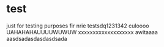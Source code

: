 # test
just for testing purposes
fir nrie testsdq1231342
culoooo
UAHAHAHAUUUUWUWUW
xxxxxxxxxxxxxxxxxxx
awitaaaa
aasdsadasdasdasdsada
